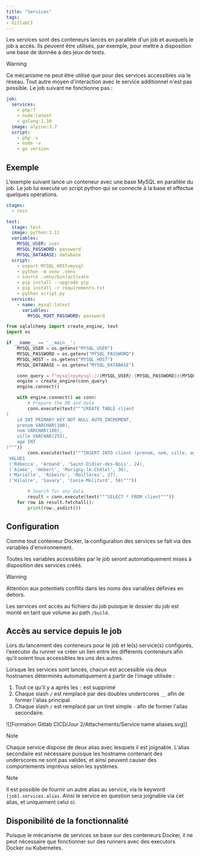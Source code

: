 ```yaml
---
title: "Services"
tags:
- GitlabCI
---
```

Les services sont des conteneurs lancés en parallèle d'un job et auxquels le job a accès. Ils peuvent être utilisés, par exemple, pour mettre à disposition une base de donnée à des jeux de tests.

> [!warning]
> Ce mécanisme ne peut être utilisé que pour des services accessibles via le réseau. Tout autre moyen d'interaction avec le service additionnel n'est pas possible. Le job suivant ne fonctionne pas :
> ```yaml
> job:
>   services:
>     - php:7
>     - node:latest
>     - golang:1.10
>   image: alpine:3.7
>   script:
>     - php -v
>     - node -v
>     - go version
> ```

## Exemple
L'exemple suivant lance un conteneur avec une base MySQL en parallèle du job. Le job lui execute un script python qui se connecte à la base et effectue quelques opérations.

```yaml
stages:
  - test

test:
  stage: test
  image: python:3.11
  variables:
    MYSQL_USER: user
    MYSQL_PASSWORD: password
    MYSQL_DATABASE: database
  script:
    - export MYSQL_HOST=mysql
    - python -m venv .venv
    - source .venv/bin/activate
    - pip install --upgrade pip
    - pip install -r requirements.txt
    - python script.py
  services:
    - name: mysql:latest
      variables:
        MYSQL_ROOT_PASSWORD: password
```

```python
from sqlalchemy import create_engine, text
import os

if __name__ == '__main__':
    MYSQL_USER = os.getenv("MYSQL_USER")
    MYSQL_PASSWORD = os.getenv("MYSQL_PASSWORD")
    MYSQL_HOST = os.getenv("MYSQL_HOST")
    MYSQL_DATABASE = os.getenv("MYSQL_DATABASE")

    conn_query = f"mysql+pymysql://{MYSQL_USER}:{MYSQL_PASSWORD}@{MYSQL_HOST}/{MYSQL_DATABASE}"
    engine = create_engine(conn_query)
    engine.connect()

    with engine.connect() as conn:
        # Prepare the DB and data
        conn.execute(text("""CREATE TABLE client
(
    id INT PRIMARY KEY NOT NULL AUTO_INCREMENT,
    prenom VARCHAR(100),
    nom VARCHAR(100),
    ville VARCHAR(255),
    age INT
)"""))
        conn.execute(text("""INSERT INTO client (prenom, nom, ville, age)
 VALUES
 ('Rébecca', 'Armand', 'Saint-Didier-des-Bois', 24),
 ('Aimée', 'Hebert', 'Marigny-le-Châtel', 36),
 ('Marielle', 'Ribeiro', 'Maillères', 27),
 ('Hilaire', 'Savary', 'Conie-Molitard', 58)"""))

        # Search for any data
        result = conn.execute(text("""SELECT * FROM client"""))
    for row in result.fetchall():
        print(row._asdict())
```

## Configuration
Comme tout conteneur Docker, la configuration des services se fait via des variables d'environnement.

Toutes les variables accessibles par le job seront automatiquement mises à disposition des services créés.

> [!warning]
> Attention aux potentiels conflits dans les noms des variables définies en dehors.

Les services ont accès au fichiers du job puisque le dossier du job est monté en tant que volume au path `/build`.

## Accès au service depuis le job
Lors du lancement des conteneurs pour le job et le(s) service(s) configurés, l'executor du runner va créer un lien entre les différents conteneurs afin qu'il soient tous accessibles les uns des autres.

Lorsque les services sont lancés, chacun est accessible via deux hostnames déterminés automatiquement à partir de l'image utilisée :
1. Tout ce qu'il y a après les `:` est supprimé
2. Chaque slash `/` est remplacé par des doubles underscores `__` afin de former l'alias principal
2. Chaque slash `/` est remplacé par un tiret simple `-` afin de former l'alias secondaire.

![[Formation Gitlab CICD/Jour 2/Attachements/Service name aliases.svg]]

> [!note]
> Chaque service dispose de deux alias avec lesquels il est joignable. L'alias secondaire est nécessaire puisque les hostname contenant des underscores ne sont pas valides, et ainsi peuvent causer des comportements imprévus selon les systèmes.

> [!note]
> Il est possible de fournir un autre alias au service, via le keyword `[job].services.alias`. Ainsi le service en question sera joignable via cet alias, et uniquement celui ci.

## Disponibilité de la fonctionnalité
Puisque le mécanisme de services se base sur des conteneurs Docker, il ne peut nécessaire que fonctionner sur des runners avec des executors Docker ou Kubernetes.